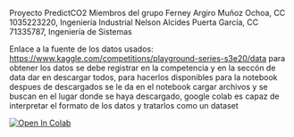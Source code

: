 Proyecto PredictCO2
Miembros del grupo
Ferney Argiro Muñoz Ochoa, CC 1035223220, Ingeniería Industrial
Nelson Alcides Puerta García, CC 71335787, Ingeniería de Sistemas

Enlace a la fuente de los datos usados: https://www.kaggle.com/competitions/playground-series-s3e20/data
para obtener los datos se debe registrar en la competencia y en la seccón de data dar en descargar todos, para hacerlos disponibles para la notebook despues de descargados se le da en el notebook cargar archivos y se buscan en el lugar donde se haya descargado, google colab es capaz de interpretar el formato de los datos y tratarlos como un dataset

[![Open In Colab](https://colab.research.google.com/assets/colab-badge.svg)](https://colab.research.google.com/github/Neltrin22/Modelos1/blob/main/01-exploración%20de%20datos.ipynb)
